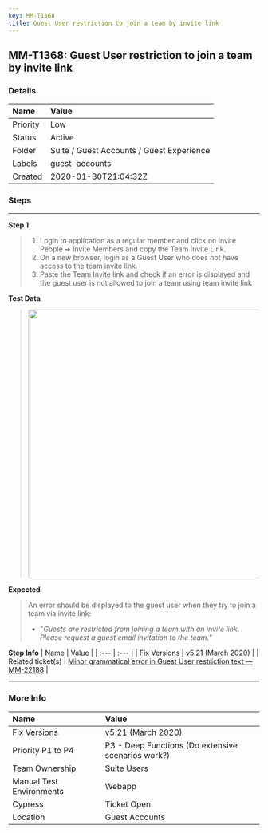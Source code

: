 ```yaml
---
key: MM-T1368
title: Guest User restriction to join a team by invite link
---
```


## MM-T1368: Guest User restriction to join a team by invite link

### Details

| Name     | Value                                     |
| :------- | :---------------------------------------- |
| Priority | Low                                       |
| Status   | Active                                    |
| Folder   | Suite / Guest Accounts / Guest Experience |
| Labels   | guest-accounts                            |
| Created  | 2020-01-30T21:04:32Z                      |

### Steps

<hr/>

**Step 1**

> <article><ol><li>Login to application as a regular member and click on Invite People ➜ Invite Members and copy the Team Invite Link.</li><li>On a new browser, login as a Guest User who does not have access to the team invite link.</li><li>Paste the Team Invite link and check if an error is displayed and the guest user is not allowed to join a team using team invite link</li></ol></article>

**Test Data**

> <article><img src="https://smartbear-tm4j-prod-us-west-2-attachment-rich-text.s3.us-west-2.amazonaws.com/embedded-f3277290f945470c4add5d21ef3dc7ca7b74388fc7152bfb6b99ae58c66a95a8-1583424893558-2020-03-05_11-12-13.png" style="width: 539px;" class="fr-fil fr-dib"></article>

**Expected**

> <article>An error should be displayed to the guest user when they try to join a team via invite link:<ul><li>"<em>Guests are restricted from joining a team with an invite link. Please request a guest email invitation to the team.</em>"</li></ul></article>

**Step Info**
| Name | Value |
| :--- | :--- |
| Fix Versions | v5.21 (March 2020) |
| Related ticket(s) | <a href="https://mattermost.atlassian.net/browse/MM-22188" rel="noopener noreferrer" target="_blank">Minor grammatical error in Guest User restriction text — MM-22188</a> |

<hr/>

### More Info

| Name                     | Value                                              |
| :----------------------- | :------------------------------------------------- |
| Fix Versions             | v5.21 (March 2020)                                 |
| Priority P1 to P4        | P3 - Deep Functions (Do extensive scenarios work?) |
| Team Ownership           | Suite Users                                        |
| Manual Test Environments | Webapp                                             |
| Cypress                  | Ticket Open                                        |
| Location                 | Guest Accounts                                     |
